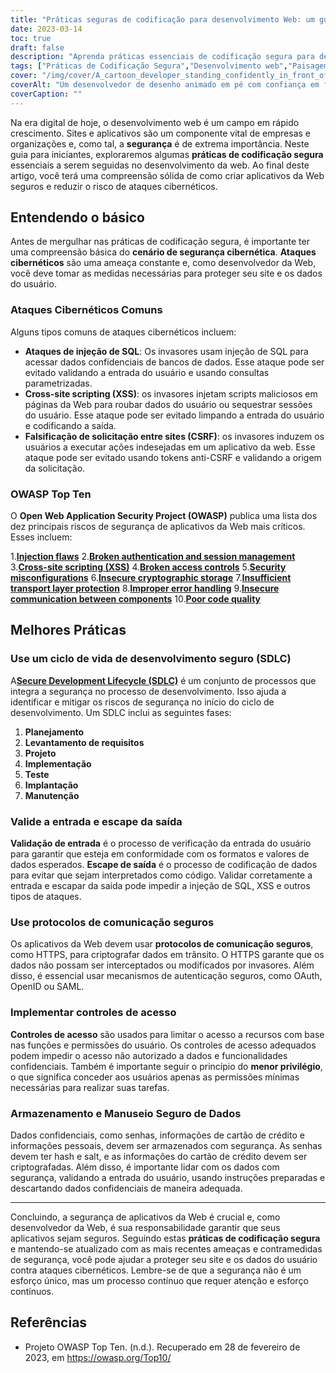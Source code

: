 ```yaml
---
title: "Práticas seguras de codificação para desenvolvimento Web: um guia para iniciantes"
date: 2023-03-14
toc: true
draft: false
description: "Aprenda práticas essenciais de codificação segura para desenvolvimento da Web para criar aplicativos da Web seguros e reduzir o risco de ataques cibernéticos."
tags: ["Práticas de Codificação Segura","Desenvolvimento web","Paisagem da Cibersegurança","OWASP Top Ten","Ataques de injeção de SQL","XSS","CRF","Ciclo de vida de desenvolvimento seguro","Validação de entrada","Escape de saída","Protocolos de comunicação segura","Controles de acesso","Armazenamento e Manuseio de Dados","Ultimo privilégio","Hash de senha","Criptografia de Dados","Declarações Preparadas","Dados sensíveis","Ataques cibernéticos","Segurança Web"]
cover: "/img/cover/A_cartoon_developer_standing_confidently_in_front_of_a_shield.png"
coverAlt: "Um desenvolvedor de desenho animado em pé com confiança em frente a um escudo com um símbolo de cadeado enquanto segura um laptop."
coverCaption: ""
---
```


Na era digital de hoje, o desenvolvimento web é um campo em rápido crescimento. Sites e aplicativos são um componente vital de empresas e organizações e, como tal, a **segurança** é de extrema importância. Neste guia para iniciantes, exploraremos algumas **práticas de codificação segura** essenciais a serem seguidas no desenvolvimento da web. Ao final deste artigo, você terá uma compreensão sólida de como criar aplicativos da Web seguros e reduzir o risco de ataques cibernéticos.

## Entendendo o básico

Antes de mergulhar nas práticas de codificação segura, é importante ter uma compreensão básica do **cenário de segurança cibernética**. **Ataques cibernéticos** são uma ameaça constante e, como desenvolvedor da Web, você deve tomar as medidas necessárias para proteger seu site e os dados do usuário.

### Ataques Cibernéticos Comuns

Alguns tipos comuns de ataques cibernéticos incluem:

- **Ataques de injeção de SQL**: Os invasores usam injeção de SQL para acessar dados confidenciais de bancos de dados. Esse ataque pode ser evitado validando a entrada do usuário e usando consultas parametrizadas.
- **Cross-site scripting (XSS)**: os invasores injetam scripts maliciosos em páginas da Web para roubar dados do usuário ou sequestrar sessões do usuário. Esse ataque pode ser evitado limpando a entrada do usuário e codificando a saída.
- **Falsificação de solicitação entre sites (CSRF)**: os invasores induzem os usuários a executar ações indesejadas em um aplicativo da web. Esse ataque pode ser evitado usando tokens anti-CSRF e validando a origem da solicitação.

### OWASP Top Ten

O **Open Web Application Security Project (OWASP)** publica uma lista dos dez principais riscos de segurança de aplicativos da Web mais críticos. Esses incluem:

1.[**Injection flaws**](https://owasp.org/www-community/Injection_Flaws)
2.[**Broken authentication and session management**](https://owasp.org/www-project-top-ten/2017/A2_2017-Broken_Authentication.html)
3.[**Cross-site scripting (XSS)**](https://owasp.org/www-project-top-ten/2017/A7_2017-Cross-Site_Scripting_(XSS).html)
4.[**Broken access controls**](https://owasp.org/www-project-top-ten/2017/A5_2017-Broken_Access_Control.html)
5.[**Security misconfigurations**](https://owasp.org/www-project-top-ten/2017/A6_2017-Security_Misconfiguration.html)
6.[**Insecure cryptographic storage**](https://owasp.deteact.com/cheat/cheatsheets/Cryptographic_Storage_Cheat_Sheet.html)
7.[**Insufficient transport layer protection**](https://owasp.org/www-project-mobile-top-10/2014-risks/m3-insufficient-transport-layer-protection)
8.[**Improper error handling**](https://owasp.org/www-community/Improper_Error_Handling)
9.[**Insecure communication between components**](https://owasp.org/www-project-mobile-top-10/2016-risks/m3-insecure-communication)
10.[**Poor code quality**](https://owasp.org/www-project-mobile-top-10/2016-risks/m7-client-code-quality)

## Melhores Práticas

### Use um ciclo de vida de desenvolvimento seguro (SDLC)

A[**Secure Development Lifecycle (SDLC)**](https://en.wikipedia.org/wiki/Systems_development_life_cycle) é um conjunto de processos que integra a segurança no processo de desenvolvimento. Isso ajuda a identificar e mitigar os riscos de segurança no início do ciclo de desenvolvimento. Um SDLC inclui as seguintes fases:

1. **Planejamento**
2. **Levantamento de requisitos**
3. **Projeto**
4. **Implementação**
5. **Teste**
6. **Implantação**
7. **Manutenção**

### Valide a entrada e escape da saída

**Validação de entrada** é o processo de verificação da entrada do usuário para garantir que esteja em conformidade com os formatos e valores de dados esperados. **Escape de saída** é o processo de codificação de dados para evitar que sejam interpretados como código. Validar corretamente a entrada e escapar da saída pode impedir a injeção de SQL, XSS e outros tipos de ataques.

### Use protocolos de comunicação seguros

Os aplicativos da Web devem usar **protocolos de comunicação seguros**, como HTTPS, para criptografar dados em trânsito. O HTTPS garante que os dados não possam ser interceptados ou modificados por invasores. Além disso, é essencial usar mecanismos de autenticação seguros, como OAuth, OpenID ou SAML.

### Implementar controles de acesso

**Controles de acesso** são usados para limitar o acesso a recursos com base nas funções e permissões do usuário. Os controles de acesso adequados podem impedir o acesso não autorizado a dados e funcionalidades confidenciais. Também é importante seguir o princípio do **menor privilégio**, o que significa conceder aos usuários apenas as permissões mínimas necessárias para realizar suas tarefas.

### Armazenamento e Manuseio Seguro de Dados

Dados confidenciais, como senhas, informações de cartão de crédito e informações pessoais, devem ser armazenados com segurança. As senhas devem ter hash e salt, e as informações do cartão de crédito devem ser criptografadas. Além disso, é importante lidar com os dados com segurança, validando a entrada do usuário, usando instruções preparadas e descartando dados confidenciais de maneira adequada.

______

Concluindo, a segurança de aplicativos da Web é crucial e, como desenvolvedor da Web, é sua responsabilidade garantir que seus aplicativos sejam seguros. Seguindo estas **práticas de codificação segura** e mantendo-se atualizado com as mais recentes ameaças e contramedidas de segurança, você pode ajudar a proteger seu site e os dados do usuário contra ataques cibernéticos. Lembre-se de que a segurança não é um esforço único, mas um processo contínuo que requer atenção e esforço contínuos.

## Referências

- Projeto OWASP Top Ten. (n.d.). Recuperado em 28 de fevereiro de 2023, em https://owasp.org/Top10/